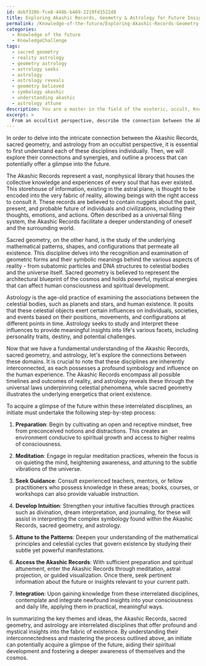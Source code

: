 ```yaml
---
id: debf320b-fce8-448b-b469-2219fd1522d8
title: Exploring Akashic Records, Geometry & Astrology for Future Insights
permalink: /Knowledge-of-the-future/Exploring-Akashic-Records-Geometry-Astrology-for-Future-Insights/
categories:
  - Knowledge of the future
  - KnowledgeChallenge
tags:
  - sacred geometry
  - reality astrology
  - geometry astrology
  - astrology seeks
  - astrology
  - astrology reveals
  - geometry believed
  - symbology akashic
  - understanding akashic
  - astrology attune
description: You are a master in the field of the esoteric, occult, Knowledge of the future and Education. You are a writer of tests, challenges, textbooks and deep knowledge on Knowledge of the future for initiates and students to gain deep insights and understanding from. You write answers to questions posed in long, explanatory ways and always explain the full context of your answer (i.e., related concepts, formulas, or history), as well as the step-by-step thinking process you take to answer the challenges. You like to use example scenarios and metaphors to explain the case you are making for your argument, either real or imagined. Summarize the key themes, ideas, and conclusions at the end.
excerpt: > 
  From an occultist perspective, describe the connection between the Akashic Records, sacred geometry, and astrology, and outline the process through which one can acquire a glimpse of the future within these interrelated disciplines.
---
```

In order to delve into the intricate connection between the Akashic Records, sacred geometry, and astrology from an occultist perspective, it is essential to first understand each of these disciplines individually. Then, we will explore their connections and synergies, and outline a process that can potentially offer a glimpse into the future.

The Akashic Records represent a vast, nonphysical library that houses the collective knowledge and experiences of every soul that has ever existed. This storehouse of information, existing in the astral plane, is thought to be encoded into the very fabric of reality, allowing beings with the right access to consult it. These records are believed to contain nuggets about the past, present, and probable future of individuals and civilizations, including their thoughts, emotions, and actions. Often described as a universal filing system, the Akashic Records facilitate a deeper understanding of oneself and the surrounding world.

Sacred geometry, on the other hand, is the study of the underlying mathematical patterns, shapes, and configurations that permeate all existence. This discipline delves into the recognition and examination of geometric forms and their symbolic meanings behind the various aspects of reality - from subatomic particles and DNA structures to celestial bodies and the universe itself. Sacred geometry is believed to represent the architectural blueprint of the cosmos and holds powerful, mystical energies that can affect human consciousness and spiritual development.

Astrology is the age-old practice of examining the associations between the celestial bodies, such as planets and stars, and human existence. It posits that these celestial objects exert certain influences on individuals, societies, and events based on their positions, movements, and configurations at different points in time. Astrology seeks to study and interpret these influences to provide meaningful insights into life's various facets, including personality traits, destiny, and potential challenges.

Now that we have a fundamental understanding of the Akashic Records, sacred geometry, and astrology, let's explore the connections between these domains. It is crucial to note that these disciplines are inherently interconnected, as each possesses a profound symbology and influence on the human experience. The Akashic Records encompass all possible timelines and outcomes of reality, and astrology reveals these through the universal laws underpinning celestial phenomena, while sacred geometry illustrates the underlying energetics that orient existence.

To acquire a glimpse of the future within these interrelated disciplines, an initiate must undertake the following step-by-step process:

1. **Preparation**: Begin by cultivating an open and receptive mindset, free from preconceived notions and distractions. This creates an environment conducive to spiritual growth and access to higher realms of consciousness.

2. **Meditation**: Engage in regular meditation practices, wherein the focus is on quieting the mind, heightening awareness, and attuning to the subtle vibrations of the universe.

3. **Seek Guidance**: Consult experienced teachers, mentors, or fellow practitioners who possess knowledge in these areas; books, courses, or workshops can also provide valuable instruction.

4. **Develop Intuition**: Strengthen your intuitive faculties through practices such as divination, dream interpretation, and journaling, for these will assist in interpreting the complex symbology found within the Akashic Records, sacred geometry, and astrology.

5. **Attune to the Patterns**: Deepen your understanding of the mathematical principles and celestial cycles that govern existence by studying their subtle yet powerful manifestations.

6. **Access the Akashic Records**: With sufficient preparation and spiritual attunement, enter the Akashic Records through meditation, astral projection, or guided visualization. Once there, seek pertinent information about the future or insights relevant to your current path.

7. **Integration**: Upon gaining knowledge from these interrelated disciplines, contemplate and integrate newfound insights into your consciousness and daily life, applying them in practical, meaningful ways.

In summarizing the key themes and ideas, the Akashic Records, sacred geometry, and astrology are interrelated disciplines that offer profound and mystical insights into the fabric of existence. By understanding their interconnectedness and mastering the process outlined above, an initiate can potentially acquire a glimpse of the future, aiding their spiritual development and fostering a deeper awareness of themselves and the cosmos.
